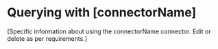 # Querying with [connectorName]

[Specific information about using the connectorName connector. Edit or delete as per requirements.]